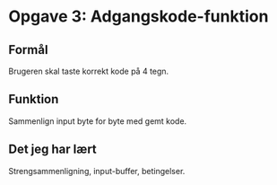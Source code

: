 # Opgave 3: Adgangskode-funktion

## Formål
Brugeren skal taste korrekt kode på 4 tegn.

## Funktion
Sammenlign input byte for byte med gemt kode.

## Det jeg har lært
Strengsammenligning, input-buffer, betingelser.
